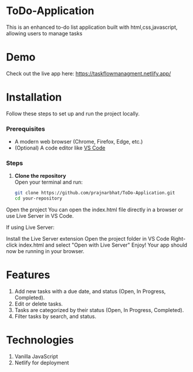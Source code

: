 # ToDo-Application

This is an enhanced to-do list application built with html,css,javascript, allowing users to manage tasks

# Demo
Check out the live app here: https://taskflowmanagment.netlify.app/


# Installation

Follow these steps to set up and run the project locally.

### Prerequisites
- A modern web browser (Chrome, Firefox, Edge, etc.)
- (Optional) A code editor like [VS Code](https://code.visualstudio.com/)

### Steps

1. **Clone the repository**  
   Open your terminal and run:
   ```sh
   git clone https://github.com/prajnarbhat/ToDo-Application.git
   cd your-repository
Open the project
You can open the index.html file directly in a browser or use Live Server in VS Code.

If using Live Server:

Install the Live Server extension
Open the project folder in VS Code
Right-click index.html and select "Open with Live Server"
Enjoy!
Your app should now be running in your browser.

# Features
1. Add new tasks with a  due date, and status (Open, In Progress, Completed).
2. Edit or delete tasks.
3. Tasks are categorized by their status (Open, In Progress, Completed).
4. Filter tasks by search, and status.

# Technologies

1. Vanilla JavaScript
2. Netlify for deployment

   
